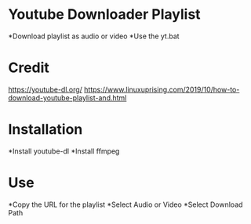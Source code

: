 # Youtube Downloader Playlist
*Download playlist as audio or video
*Use the yt.bat
# Credit
https://youtube-dl.org/
https://www.linuxuprising.com/2019/10/how-to-download-youtube-playlist-and.html
# Installation
*Install youtube-dl
*Install ffmpeg
# Use
*Copy the URL for the playlist
*Select Audio or Video
*Select Download Path